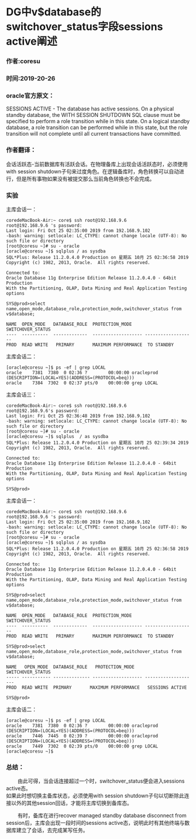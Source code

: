 # DG中v$database的switchover_status字段sessions active阐述
### 作者:coresu  
### 时间:2019-20-26   


### oracle官方原文：   
SESSIONS ACTIVE - The database has active sessions. On a physical standby database, the WITH SESSION SHUTDOWN SQL clause must be specified to perform a role transition while in this state. On a logical standby database, a role transition can be performed while in this state, but the role transition will not complete until all current transactions have committed.

### 作者翻译：
会话活跃态-当前数据库有活跃会话。在物理备库上出现会话活跃态时，必须使用with session shutdown子句来过度角色。在逻辑备库时，角色转换可以自动进行，但是所有事物如果没有被提交那么当前角色转换也不会完成。  



### 实验   

主库会话一：
```shell
coredeMacBook-Air:~ core$ ssh root@192.168.9.6
root@192.168.9.6 's password: 
Last login: Fri Oct 25 02:35:00 2019 from 192.168.9.102
-bash: warning: setlocale: LC_CTYPE: cannot change locale (UTF-8): No such file or directory
[root@coresu ~]# su - oracle
[oracle@coresu ~]$ sqlplus / as sysdba
SQL*Plus: Release 11.2.0.4.0 Production on 星期五 10月 25 02:36:58 2019
Copyright (c) 1982, 2013, Oracle.  All rights reserved.

Connected to:
Oracle Database 11g Enterprise Edition Release 11.2.0.4.0 - 64bit Production
With the Partitioning, OLAP, Data Mining and Real Application Testing options

SYS@prod>select name,open_mode,database_role,protection_mode,switchover_status from v$database;

NAME  OPEN_MODE   DATABASE_ROLE  PROTECTION_MODE      SWITCHOVER_STATUS
----  ----------  -------------  ------------------- -------------------
PROD  READ WRITE   PRIMARY       MAXIMUM PERFORMANCE  TO STANDBY

```

主库会话二：
```shell  
[oracle@coresu ~]$ ps -ef | grep LOCAL
oracle    7381  7380  0 02:36 ?        00:00:00 oracleprod (DESCRIPTION=(LOCAL=YES)(ADDRESS=(PROTOCOL=beq)))
oracle    7384  7302  0 02:37 pts/0    00:00:00 grep LOCAL
```  


主库会话三：
```shell   
coredeMacBook-Air:~ core$ ssh root@192.168.9.6
root@192.168.9.6's password: 
Last login: Fri Oct 25 02:36:48 2019 from 192.168.9.102
-bash: warning: setlocale: LC_CTYPE: cannot change locale (UTF-8): No such file or directory
[root@coresu ~]# su - oracle
[oracle@coresu ~]$ sqlplus  / as sysdba
SQL*Plus: Release 11.2.0.4.0 Production on 星期五 10月 25 02:39:34 2019
Copyright (c) 1982, 2013, Oracle.  All rights reserved.

Connected to:
Oracle Database 11g Enterprise Edition Release 11.2.0.4.0 - 64bit Production
With the Partitioning, OLAP, Data Mining and Real Application Testing options

SYS@prod>

```


主库会话一：
```shell
coredeMacBook-Air:~ core$ ssh root@192.168.9.6
root@192.168.9.6 's password: 
Last login: Fri Oct 25 02:35:00 2019 from 192.168.9.102
-bash: warning: setlocale: LC_CTYPE: cannot change locale (UTF-8): No such file or directory
[root@coresu ~]# su - oracle
[oracle@coresu ~]$ sqlplus / as sysdba
SQL*Plus: Release 11.2.0.4.0 Production on 星期五 10月 25 02:36:58 2019
Copyright (c) 1982, 2013, Oracle.  All rights reserved.

Connected to:
Oracle Database 11g Enterprise Edition Release 11.2.0.4.0 - 64bit Production
With the Partitioning, OLAP, Data Mining and Real Application Testing options

SYS@prod>select name,open_mode,database_role,protection_mode,switchover_status from v$database;

NAME  OPEN_MODE   DATABASE_ROLE  PROTECTION_MODE      SWITCHOVER_STATUS
----  ----------  -------------  ------------------- -------------------
PROD  READ WRITE   PRIMARY       MAXIMUM PERFORMANCE  TO STANDBY

```

```shell
SYS@prod>select name,open_mode,database_role,protection_mode,switchover_status from v$database;

NAME   OPEN_MODE  DATABASE_ROLE   PROTECTION_MODE     SWITCHOVER_STATUS
----- ----------- -------------- ------------------- --------------------
PROD  READ WRITE  PRIMARY       MAXIMUM PERFORMANCE   SESSIONS ACTIVE

SYS@prod>
```


主库会话二：
```shell
[oracle@coresu ~]$ ps -ef | grep LOCAL
oracle    7381  7380  0 02:36 ?        00:00:00 oracleprod (DESCRIPTION=(LOCAL=YES)(ADDRESS=(PROTOCOL=beq)))
oracle    7446  7445  0 02:39 ?        00:00:00 oracleprod (DESCRIPTION=(LOCAL=YES)(ADDRESS=(PROTOCOL=beq)))
oracle    7449  7302  0 02:39 pts/0    00:00:00 grep LOCAL
[oracle@coresu ~]$ 
```

### 总结：  
&nbsp;&nbsp;&nbsp;&nbsp;&nbsp;&nbsp;&nbsp;&nbsp;由此可得，当会话连接超过一个时，switchover_status便会进入sessions active态。    
如果此时想切换主备库状态，必须使用with session shutdown子句以切断除此连接以外的其他session回话，才能将主库切换到备库态。  

&nbsp;&nbsp;&nbsp;&nbsp;&nbsp;&nbsp;&nbsp;&nbsp;有时，备库在进行recover managed standby database disconnect from session后，主库会出现一段时间的sessions active态，说明此时有其他终端与数据库建立了会话，去完成某写任务。


